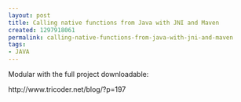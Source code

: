 ```yaml
---
layout: post
title: Calling native functions from Java with JNI and Maven
created: 1297918061
permalink: calling-native-functions-from-java-with-jni-and-maven
tags:
- JAVA
---
```

<p>Modular with the full project downloadable:&nbsp; </p>
<p>http://www.tricoder.net/blog/?p=197</p>

